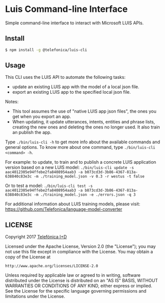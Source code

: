 # Luis Command-line Interface

Simple command-line interface to interact with Microsoft LUIS APIs.

## Install

```sh
$ npm install -g @telefonica/luis-cli
```

## Usage

This CLI uses the LUIS API to automate the following tasks:
* update an existing LUIS app with the model of a local json file.
* export an existing LUIS app to the specified local json file.

Notes:
* This tool assumes the use of "native LUIS app json files", the ones you get when you export an app.
* When updating, it update utterances, intents, entities and phrase lists, creating the new ones and
  deleting the ones no longer used. It also train an publish the app.

Type `./bin/luis-cli -h` to get more info about the available commands and general options.
To know more about one command, type `./bin/luis-cli <command> -h`.

For example: to update, to train and to publish a concrete LUIS application version based on a new LUIS model:
`./bin/luis-cli update -s aac4012305e94ffebe2fa8408954aab3 -a b073cd3d-3b86-4367-813a-638840c83e3c -m ./training_model.json -v 0.3 -r westus -t false`

Or to test a model:
`./bin/luis-cli test -s aac4012305e94ffebe2fa8408954aab3 -a b073cd3d-3b86-4367-813a-638840c83e3c -m ./training_model.json -e ./errors.json -q 3`

For additional information about LUIS training models, please visit: https://github.com/Telefonica/language-model-converter


## LICENSE

Copyright 2017 [Telefónica I+D](http://www.tid.es)

Licensed under the Apache License, Version 2.0 (the "License");
you may not use this file except in compliance with the License.
You may obtain a copy of the License at

    http://www.apache.org/licenses/LICENSE-2.0

Unless required by applicable law or agreed to in writing, software
distributed under the License is distributed on an "AS IS" BASIS,
WITHOUT WARRANTIES OR CONDITIONS OF ANY KIND, either express or implied.
See the License for the specific language governing permissions and
limitations under the License.
